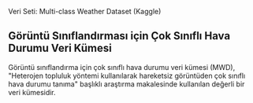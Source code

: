 Veri Seti: Multi-class Weather Dataset (Kaggle)

## Görüntü Sınıflandırması için Çok Sınıflı Hava Durumu Veri Kümesi
Görüntü sınıflandırma için çok sınıflı hava durumu veri kümesi (MWD), "Heterojen topluluk yöntemi kullanılarak hareketsiz görüntüden çok sınıflı hava durumu tanıma" başlıklı araştırma makalesinde kullanılan değerli bir veri kümesidir.




